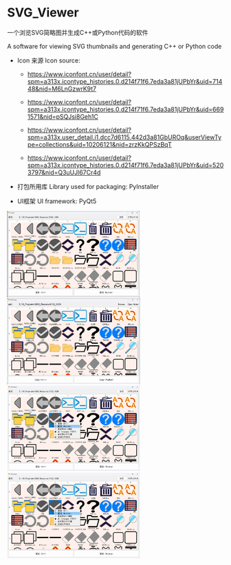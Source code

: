 # SVG_Viewer
一个浏览SVG简略图并生成C++或Python代码的软件

A software for viewing SVG thumbnails and generating C++ or Python code

* Icon 来源   Icon source:

  * https://www.iconfont.cn/user/detail?spm=a313x.icontype_histories.0.d214f71f6.7eda3a81jUPbYr&uid=71448&nid=M6LnGzwrK9t7

  * https://www.iconfont.cn/user/detail?spm=a313x.icontype_histories.0.d214f71f6.7eda3a81jUPbYr&uid=6691571&nid=pSQJsi8Geh1C

  * https://www.iconfont.cn/user/detail?spm=a313x.user_detail.i1.dcc7d6115.442d3a81GbUROq&userViewType=collections&uid=10206121&nid=zrzKkQPSzBqT

  * https://www.iconfont.cn/user/detail?spm=a313x.icontype_histories.0.d214f71f6.7eda3a81jUPbYr&uid=5203797&nid=Q3uUJl67Cr4d

* 打包所用库   Library used for packaging: PyInstaller
* UI框架   UI framework: PyQt5

<div style="display:inline-block;"> <img src="https://github.com/Jf-JIN/SVG_Viewer/blob/main/image/exmaple_zh.png" alt="exmaple_zh.png" height = "200"> <img src="https://github.com/Jf-JIN/SVG_Viewer/blob/main/image/exmaple_en.png" alt="exmaple_en.png" height = "200"><img src="https://github.com/Jf-JIN/SVG_Viewer/blob/main/image/exmaple_menu_zh.png" alt="exmaple_menu_zh.png" height = "200"> <img src="https://github.com/Jf-JIN/SVG_Viewer/blob/main/image/exmaple_menu_zh.png" alt="exmaple_menu_zh.png" height = "200"> </div>
